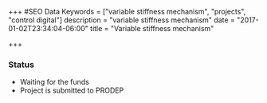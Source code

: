 +++
#SEO Data
Keywords = ["variable stiffness mechanism", "projects", "control digital"]
description = "variable stiffness mechanism"
date = "2017-01-02T23:34:04-06:00"
title = "Variable stiffness mechanism"

+++
<h3>Status</h3>
<ul>
<li>Waiting for the funds</li>
<li>Project is submitted to PRODEP</li>
</ul>
<!--more-->